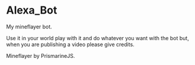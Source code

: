 # Alexa_Bot
My mineflayer bot.

Use it in your world play with it and do whatever you want with the bot but, when you are publishing a video please give credits.

Mineflayer by PrismarineJS.
